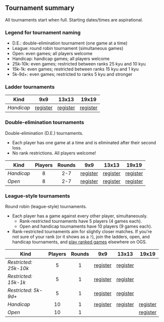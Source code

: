 ## Tournament summary

All tournaments start when full. Starting dates/times are aspirational.

### Legend for tournament naming

- D.E.: double-elimination tournament (one game at a time)
- League: round robin tournament (simultaneous games)
- Open: even games; all players welcome
- Handicap: handicap games; all players welcome
- 25k-10k: even games; restricted between ranks 25 kyu and 10 kyu
- 15k-1k: even games; restricted between ranks 15 kyu and 1 kyu
- 5k-9d+: even games; restricted to ranks 5 kyu and stronger

### Ladder tournaments

| Kind       |  9x9  | 13x13 | 19x19 |
| ---------- | :---: | :---: | :---: |
| *Handicap* | [register](https://online-go.com/ladder/41992) | [register](https://online-go.com/ladder/41993) | [register](https://online-go.com/ladder/41994) |

### Double-elimination tournaments

Double-elimination (D.E.) tournaments.

- Each player has one game at a time and is eliminated after their second loss.
- No rank restrictions. All players welcome!

| Kind       | Players | Rounds | 9x9  | 13x13 | 19x19 |
| ---------- | :-----: | :----: | :---: | :---: | :---: |
| *Handicap* | 8 | 2-7 | [register][de-handicap-9-new] | [register][de-handicap-13-new] | [register][de-handicap-19-new] |
| *Open*     | 8 | 2-7 | [register][de-open-9-new] | [register][de-open-13-new] | [register][de-open-19-new] |

[de-handicap-9-new]: https://online-go.com/tournament/122432
[de-handicap-13-new]: https://online-go.com/tournament/122202
[de-handicap-19-new]: https://online-go.com/tournament/122203
[de-open-9-new]: https://online-go.com/tournament/122245
[de-open-13-new]: https://online-go.com/tournament/122204
[de-open-19-new]: https://online-go.com/tournament/122162

[de-handicap-9-1]: https://online-go.com/tournament/112486
[de-handicap-9-2]: https://online-go.com/tournament/112551
[de-handicap-9-3]: https://online-go.com/tournament/113289
[de-handicap-9-4]: https://online-go.com/tournament/113654
[de-handicap-9-5]: https://online-go.com/tournament/114274
[de-handicap-9-6]: https://online-go.com/tournament/115633
[de-handicap-9-7]: https://online-go.com/tournament/116149
[de-handicap-9-12]: https://online-go.com/tournament/120860
[de-handicap-9-13]: https://online-go.com/tournament/121755
[de-handicap-9-14]: https://online-go.com/tournament/122432
[de-handicap-13-1]: https://online-go.com/tournament/112490
[de-handicap-13-2]: https://online-go.com/tournament/112646
[de-handicap-13-3]: https://online-go.com/tournament/113235
[de-handicap-13-4]: https://online-go.com/tournament/113837
[de-handicap-13-5]: https://online-go.com/tournament/114270
[de-handicap-13-6]: https://online-go.com/tournament/114913
[de-handicap-13-9]: https://online-go.com/tournament/120668
[de-handicap-13-10]: https://online-go.com/tournament/121211
[de-handicap-13-11]: https://online-go.com/tournament/122202
[de-handicap-19-1]: https://online-go.com/tournament/112489
[de-handicap-19-2]: https://online-go.com/tournament/112654
[de-handicap-19-3]: https://online-go.com/tournament/112991
[de-handicap-19-4]: https://online-go.com/tournament/113349
[de-handicap-19-5]: https://online-go.com/tournament/113644
[de-handicap-19-6]: https://online-go.com/tournament/113817
[de-handicap-19-7]: https://online-go.com/tournament/114059
[de-handicap-19-8]: https://online-go.com/tournament/114308
[de-handicap-19-9]: https://online-go.com/tournament/114635
[de-handicap-19-10]: https://online-go.com/tournament/114868
[de-handicap-19-11]: https://online-go.com/tournament/115107
[de-handicap-19-12]: https://online-go.com/tournament/115439
[de-handicap-19-13]: https://online-go.com/tournament/115845
[de-handicap-19-20]: https://online-go.com/tournament/120859
[de-handicap-19-21]: https://online-go.com/tournament/121285
[de-handicap-19-22]: https://online-go.com/tournament/121756
[de-handicap-19-23]: https://online-go.com/tournament/122203

[de-open-9-1]: https://online-go.com/tournament/112487
[de-open-9-2]: https://online-go.com/tournament/112550
[de-open-9-3]: https://online-go.com/tournament/113199
[de-open-9-4]: https://online-go.com/tournament/114189
[de-open-9-5]: https://online-go.com/tournament/115172
[de-open-9-10]: https://online-go.com/tournament/119949
[de-open-9-11]: https://online-go.com/tournament/121349
[de-open-9-12]: https://online-go.com/tournament/122245
[de-open-13-1]: https://online-go.com/tournament/112517
[de-open-13-2]: https://online-go.com/tournament/112651
[de-open-13-3]: https://online-go.com/tournament/113185
[de-open-13-4]: https://online-go.com/tournament/113818
[de-open-13-5]: https://online-go.com/tournament/114113
[de-open-13-6]: https://online-go.com/tournament/114604
[de-open-13-7]: https://online-go.com/tournament/115585
[de-open-13-10]: https://online-go.com/tournament/119950
[de-open-13-11]: https://online-go.com/tournament/121350
[de-open-13-12]: https://online-go.com/tournament/122204
[de-open-19-1]: https://online-go.com/tournament/112488
[de-open-19-2]: https://online-go.com/tournament/112652
[de-open-19-3]: https://online-go.com/tournament/112990
[de-open-19-4]: https://online-go.com/tournament/113728
[de-open-19-5]: https://online-go.com/tournament/114246
[de-open-19-6]: https://online-go.com/tournament/114742
[de-open-19-7]: https://online-go.com/tournament/115259
[de-open-19-8]: https://online-go.com/tournament/115957
[de-open-19-14]: https://online-go.com/tournament/120314
[de-open-19-15]: https://online-go.com/tournament/121036
[de-open-19-16]: https://online-go.com/tournament/122162

### League-style tournaments

Round robin (league-style) tournaments.

- Each player has a game against every other player, simultaneously.
    - Rank-restricted tournaments have 5 players (4 games each).
    - Open and handicap tournaments have 10 players (9 games each).
- Rank-restricted tournaments aim for slightly closer matches. If you're not
  sure of your rank (or it shows as a `?`), join the ladders, open, and
  handicap tournaments, and [play ranked games](https://online-go.com/play)
  elsewhere on OGS.

| Kind       | Players | Rounds | 9x9  | 13x13 | 19x19 |
| ---------- | :-----: | :----: | :---: | :---: | :---: |
| *Restricted: 25k-10k* | 5 | 1 | [register][league-25k10k-9-new] | [register][league-25k10k-13-new] | |
| *Restricted: 15k-1k*  | 5 | 1 | [register][league-15k1k-9-new] | [register][league-15k1k-13-new] | |
| *Restricted: 5k-9d+*  | 5 | 1 | [register][league-5k9d-9-new] | [register][league-5k9d-13-new] | |
| *Handicap* | 10 | 1 | [register][league-handicap-9-new] | [register][league-handicap-13-new] | [register][league-handicap-19-new] |
| *Open*     | 10 | 1 | | | [register][league-open-19-new] |

[league-handicap-9-new]: https://online-go.com/tournament/122355
[league-handicap-13-new]: https://online-go.com/tournament/121448
[league-handicap-19-new]: https://online-go.com/tournament/122433
[league-25k10k-9-new]: https://online-go.com/tournament/122602
[league-15k1k-9-new]: https://online-go.com/tournament/122342
[league-5k9d-9-new]: https://online-go.com/tournament/121249
[league-25k10k-13-new]: https://online-go.com/tournament/122280
[league-15k1k-13-new]: https://online-go.com/tournament/122356
[league-5k9d-13-new]: https://online-go.com/tournament/122201
[league-open-19-new]: https://online-go.com/tournament/122341

[league-handicap-9-1]: https://online-go.com/tournament/112544
[league-handicap-9-2]: https://online-go.com/tournament/112959
[league-handicap-9-3]: https://online-go.com/tournament/114370
[league-handicap-9-4]: https://online-go.com/tournament/114854
[league-handicap-9-5]: https://online-go.com/tournament/115599
[league-handicap-9-6]: https://online-go.com/tournament/116419
[league-handicap-9-9]: https://online-go.com/tournament/119665
[league-handicap-9-10]: https://online-go.com/tournament/121447
[league-handicap-9-11]: https://online-go.com/tournament/122355
[league-handicap-13-1]: https://online-go.com/tournament/112549
[league-handicap-13-2]: https://online-go.com/tournament/113836
[league-handicap-13-3]: https://online-go.com/tournament/114339
[league-handicap-13-4]: https://online-go.com/tournament/115621
[league-handicap-13-8]: https://online-go.com/tournament/121448
[league-handicap-19-1]: https://online-go.com/tournament/112547
[league-handicap-19-2]: https://online-go.com/tournament/113198
[league-handicap-19-3]: https://online-go.com/tournament/113380
[league-handicap-19-4]: https://online-go.com/tournament/113949
[league-handicap-19-5]: https://online-go.com/tournament/114493
[league-handicap-19-6]: https://online-go.com/tournament/114745
[league-handicap-19-7]: https://online-go.com/tournament/115205
[league-handicap-19-8]: https://online-go.com/tournament/115809
[league-handicap-19-9]: https://online-go.com/tournament/116400
[league-handicap-19-16]: https://online-go.com/tournament/120669
[league-handicap-19-17]: https://online-go.com/tournament/121835
[league-handicap-19-18]: https://online-go.com/tournament/122433

[league-25k10k-9-1]: https://online-go.com/tournament/112541
[league-25k10k-9-2]: https://online-go.com/tournament/112692
[league-25k10k-9-3]: https://online-go.com/tournament/112963
[league-25k10k-9-4]: https://online-go.com/tournament/113486
[league-25k10k-9-5]: https://online-go.com/tournament/113959
[league-25k10k-9-6]: https://online-go.com/tournament/114231
[league-25k10k-9-7]: https://online-go.com/tournament/114411
[league-25k10k-9-8]: https://online-go.com/tournament/114685
[league-25k10k-9-9]: https://online-go.com/tournament/114998
[league-25k10k-9-10]: https://online-go.com/tournament/115465
[league-25k10k-9-11]: https://online-go.com/tournament/115810
[league-25k10k-9-12]: https://online-go.com/tournament/116264
[league-25k10k-9-19]: https://online-go.com/tournament/120783
[league-25k10k-9-20]: https://online-go.com/tournament/121616
[league-25k10k-9-21]: https://online-go.com/tournament/122246
[league-25k10k-9-22]: https://online-go.com/tournament/122602
[league-15k1k-9-1]: https://online-go.com/tournament/112542
[league-15k1k-9-2]: https://online-go.com/tournament/112675
[league-15k1k-9-3]: https://online-go.com/tournament/113257
[league-15k1k-9-4]: https://online-go.com/tournament/113948
[league-15k1k-9-5]: https://online-go.com/tournament/114094
[league-15k1k-9-6]: https://online-go.com/tournament/114718
[league-15k1k-9-7]: https://online-go.com/tournament/115014
[league-15k1k-9-8]: https://online-go.com/tournament/115793
[league-15k1k-9-13]: https://online-go.com/tournament/120784
[league-15k1k-9-14]: https://online-go.com/tournament/121617
[league-15k1k-9-15]: https://online-go.com/tournament/122342
[league-5k9d-9-1]: https://online-go.com/tournament/112543
[league-5k9d-9-2]: https://online-go.com/tournament/112731
[league-5k9d-9-3]: https://online-go.com/tournament/113746
[league-5k9d-9-4]: https://online-go.com/tournament/115020
[league-5k9d-9-5]: https://online-go.com/tournament/116418
[league-5k9d-9-6]: https://online-go.com/tournament/121249

[league-25k10k-13-1]: https://online-go.com/tournament/115739
[league-25k10k-13-2]: https://online-go.com/tournament/116040
[league-25k10k-13-3]: https://online-go.com/tournament/116265
[league-25k10k-13-9]: https://online-go.com/tournament/120312
[league-25k10k-13-10]: https://online-go.com/tournament/120884
[league-25k10k-13-11]: https://online-go.com/tournament/121618
[league-25k10k-13-12]: https://online-go.com/tournament/122280
[league-15k1k-13-1]: https://online-go.com/tournament/115740
[league-15k1k-13-6]: https://online-go.com/tournament/120311
[league-15k1k-13-7]: https://online-go.com/tournament/121391
[league-15k1k-13-8]: https://online-go.com/tournament/122356
[league-5k9d-13-1]: https://online-go.com/tournament/115741
[league-5k9d-13-2]: https://online-go.com/tournament/122201

[league-open-9-1]: https://online-go.com/tournament/112545
[league-open-9-2]: https://online-go.com/tournament/112862
[league-open-9-3]: https://online-go.com/tournament/114746
[league-open-13-1]: https://online-go.com/tournament/112548
[league-open-13-2]: https://online-go.com/tournament/113178
[league-open-13-3]: https://online-go.com/tournament/114083
[league-open-13-4]: https://online-go.com/tournament/114508
[league-open-19-1]: https://online-go.com/tournament/112546
[league-open-19-2]: https://online-go.com/tournament/113047
[league-open-19-3]: https://online-go.com/tournament/113950
[league-open-19-4]: https://online-go.com/tournament/114385
[league-open-19-5]: https://online-go.com/tournament/114747
[league-open-19-6]: https://online-go.com/tournament/115794
[league-open-19-10]: https://online-go.com/tournament/120175
[league-open-19-11]: https://online-go.com/tournament/120959
[league-open-19-12]: https://online-go.com/tournament/121513
[league-open-19-13]: https://online-go.com/tournament/122341
